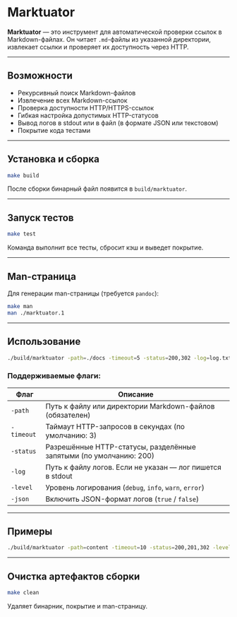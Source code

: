 # Marktuator

**Marktuator** — это инструмент для автоматической проверки ссылок в Markdown-файлах. Он читает `.md`-файлы из указанной директории, извлекает ссылки и проверяет их доступность через HTTP.

---

## Возможности

- Рекурсивный поиск Markdown-файлов
- Извлечение всех Markdown-ссылок
- Проверка доступности HTTP/HTTPS-ссылок
- Гибкая настройка допустимых HTTP-статусов
- Вывод логов в stdout или в файл (в формате JSON или текстовом)
- Покрытие кода тестами

---

## Установка и сборка

```bash
make build
````

После сборки бинарный файл появится в `build/marktuator`.

---

## Запуск тестов

```bash
make test
```

Команда выполнит все тесты, сбросит кэш и выведет покрытие.

---

## Man-страница

Для генерации man-страницы (требуется `pandoc`):

```bash
make man
man ./marktuator.1
```

---

## Использование

```bash
./build/marktuator -path=./docs -timeout=5 -status=200,302 -log=log.txt -level=info -json=true
```

### Поддерживаемые флаги:

| Флаг       | Описание                                                           |
| ---------- | ------------------------------------------------------------------ |
| `-path`    | Путь к файлу или директории Markdown-файлов (обязателен)           |
| `-timeout` | Таймаут HTTP-запросов в секундах (по умолчанию: 3)                 |
| `-status`  | Разрешённые HTTP-статусы, разделённые запятыми (по умолчанию: 200) |
| `-log`     | Путь к файлу логов. Если не указан — лог пишется в stdout          |
| `-level`   | Уровень логирования (`debug`, `info`, `warn`, `error`)             |
| `-json`    | Включить JSON-формат логов (`true` / `false`)                      |

---

## Примеры

```bash
./build/marktuator -path=content -timeout=10 -status=200,201,302 -level=debug
```

---

## Очистка артефактов сборки

```bash
make clean
```

Удаляет бинарник, покрытие и man-страницу.
